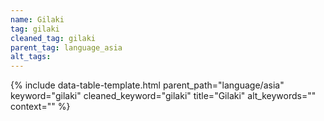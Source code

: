 ```yaml
---
name: Gilaki
tag: gilaki
cleaned_tag: gilaki
parent_tag: language_asia
alt_tags: 
---
```


{% include data-table-template.html 
  parent_path="language/asia" 
  keyword="gilaki" 
  cleaned_keyword="gilaki" 
  title="Gilaki"
  alt_keywords=""
  context=""
%}

